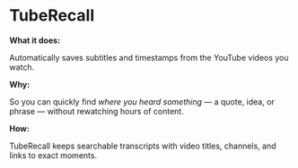 # TubeRecall

**What it does:**

Automatically saves subtitles and timestamps from the YouTube videos you watch.

**Why:**

So you can quickly find *where you heard something* — a quote, idea, or phrase — without rewatching hours of content.

**How:**

TubeRecall keeps searchable transcripts with video titles, channels, and links to exact moments.